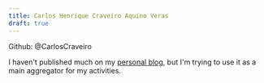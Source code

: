 ```yaml
---
title: Carlos Henrique Craveiro Aquino Veras
draft: true
---
```


Github: @CarlosCraveiro

I haven't published much on my [personal blog](https://carloscraveiro.github.io/personal_blog/), but I'm trying to use it as a main aggregator for my activities.
